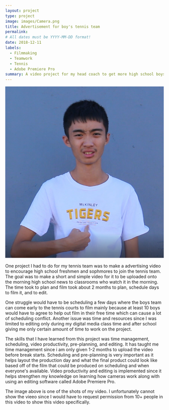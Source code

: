 ```yaml
---
layout: project
type: project
image: images/Camera.png
title: Advertisement for boy's tennis team
permalink: 
# All dates must be YYYY-MM-DD format!
date: 2018-12-11
labels:
  - Filmmaking
  - Teamwork
  - Tennis
  - Adobe Premiere Pro
summary: A video project for my head coach to get more high school boys to join the tennis team.
---
```


<img class="database image" src="../images/boypointself.png">

One project I had to do for my tennis team was to make a advertising video to encourage high school freshmen and sophmores to join the tennis team. The goal was to make a short and simple video for it to be uploaded onto the morning high school news to classrooms who watch it in the morning. The time took to plan and film took about 2 months to plan, schedule days to film it, and to edit. 

One struggle would have to be scheduling a few days where the boys team can come early to the tennis courts to film mainly because at least 10 boys would have to agree to help out film in their free time which can cause a lot of scheduling conflict. Another issue was time and resources since I was limited to editing only during my digital media class time and after school giving me only certain amount of time to work on the project. 

The skills that I have learned from this project was time management, scheduling, video productivity, pre-planning, and editing. It has taught me time management since i am only given 1-2 months to upload the video before break starts. Scheduling and pre-planning is very important as it helps layout the production day and what the final product could look like based off of the film that could be produced on scheduling and when everyone's available. Video productivity and editing is implemented since it helps strengthen my knowledge on learning how cameras work along with using an editing software called Adobe Premiere Pro.  

The image above is one of the shots of my video. I unfortunately cannot show the vieeo since I would have to request permission from 10+ people in this video to show this video specifically.


